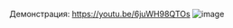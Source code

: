 Демонстрация: https://youtu.be/6juWH98QTOs
![image](https://user-images.githubusercontent.com/90614965/148706235-1d30eb4f-aed5-4c41-8126-07b8291b214f.png)
